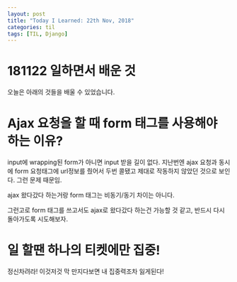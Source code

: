 ```yaml
---
layout: post
title: "Today I Learned: 22th Nov, 2018"
categories: til
tags: [TIL, Django]
---
```


# 181122 일하면서 배운 것

오늘은 아래의 것들을 배울 수 있었습니다.

# Ajax 요청을 할 때 form 태그를 사용해야 하는 이유?

input에 wrapping된 form가 아니면 input 받을 길이 없다.
지난번엔 ajax 요청과 동시에 form 요청태그에 url정보를 줬어서 두번 콜됐고 제대로 작동하지 않았던 것으로 보인다. 그런 문제 때문임.

ajax 왔다갔다 하는거랑 form 태그는 비동기/동기 차이는 아니다.

그런고로 form 태그를 쓰고서도 ajax로 왔다갔다 하는건 가능할 것 같고, 반드시 다시 돌아가도록 시도해보자.

# 일 할땐 하나의 티켓에만 집중!

정신차려라! 이것저것 막 만지다보면 내 집중력조차 잃게된다!